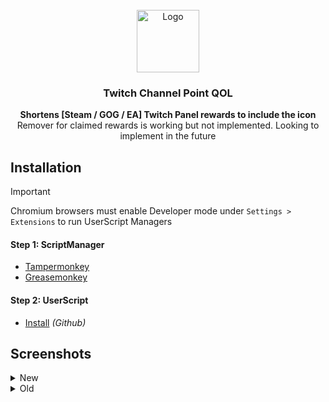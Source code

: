 <!-- PROJECT LOGO -->
<br />
<div align="center">
  <a href="https://github.com/LoneDestroyer/Twitch-Channel-Points-QOL">
    <img src="https://www.twitch.tv/apple-touch-icon.png" alt="Logo" width="100" height="100">
  </a>

<h3 align="center">Twitch Channel Point QOL</h3>

  <p align="center"><strong>
    Shortens [Steam / GOG / EA] Twitch Panel rewards to include the icon</strong><br />
    Remover for claimed rewards is working but not implemented. Looking to implement in the future
  </p>
</div>


<!-- Install Help -->
## Installation
> [!IMPORTANT]
> Chromium browsers must enable Developer mode under `Settings > Extensions` to run UserScript Managers
#### Step 1: ScriptManager
* [Tampermonkey](https://www.tampermonkey.net/)
* [Greasemonkey](https://violentmonkey.github.io/)

#### Step 2: UserScript
* [Install](https://github.com/LoneDestroyer/Twitch-Channel-Points-QOL/raw/refs/heads/main/Twitch%20Channel%20Poihnts%20QOL.user.js) *(Github)*


<!-- Screenshots -->
## Screenshots
<details>
  <summary>New</summary>
  <div align="center">
    <img
      alt="New (Component)"
      src="https://github.com/user-attachments/assets/02b47ac6-4208-48d5-b634-3bcfdc63a608"
      height="300"/>
  </div>
</details>

<details>
  <summary>Old</summary>
  <div align="center">
    <img
      alt="Old (Panel)"
      src="https://github.com/user-attachments/assets/17f67536-541d-46c0-911b-379525a56d5b"
      height="300"/>
  </div>
</details>
